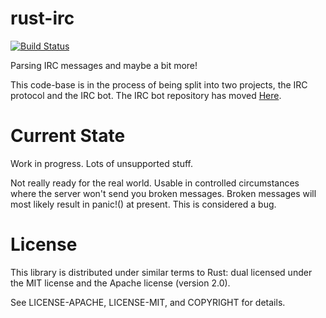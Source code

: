 rust-irc
========
[![Build Status](https://travis-ci.org/infinityb/rust-irc.svg?branch=master)](https://travis-ci.org/infinityb/rust-irc)

Parsing IRC messages and maybe a bit more!

This code-base is in the process of being split into two projects, the
IRC protocol and the IRC bot.  The IRC bot repository has moved [Here](https://github.com/infinityb/rust-irc-bot).

Current State
=============
Work in progress. Lots of unsupported stuff.

Not really ready for the real world.  Usable in controlled circumstances where
the server won't send you broken messages.  Broken messages will most likely
result in panic!() at present.  This is considered a bug.

License
=======
This library is distributed under similar terms to Rust: dual licensed under
the MIT license and the Apache license (version 2.0).

See LICENSE-APACHE, LICENSE-MIT, and COPYRIGHT for details.
